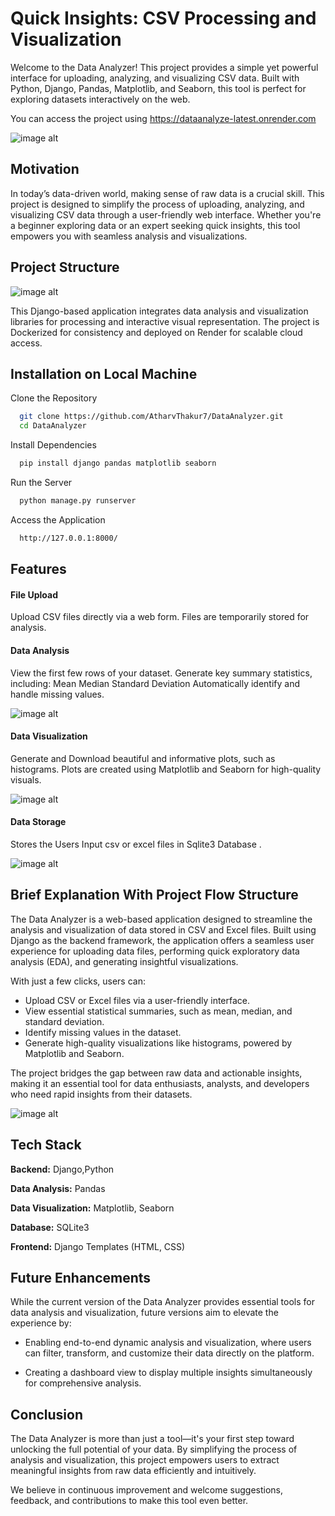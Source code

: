 # Quick Insights: CSV Processing and Visualization

Welcome to the Data Analyzer! This project provides a simple yet powerful interface for uploading, analyzing, and visualizing CSV data. Built with Python, Django, Pandas, Matplotlib, and Seaborn, this tool is perfect for exploring datasets interactively on the web.

You can access the project using https://dataanalyze-latest.onrender.com

![image alt ](https://github.com/AtharvThakur7/DataAnalyzer/blob/662ffadf7dc7f0c4868b288c695b1720fb523c84/Screenshot%202024-12-22%20093037.png)

## Motivation

In today’s data-driven world, making sense of raw data is a crucial skill. This project is designed to simplify the process of uploading, analyzing, and visualizing CSV data through a user-friendly web interface. Whether you're a beginner exploring data or an expert seeking quick insights, this tool empowers you with seamless analysis and visualizations.

## Project Structure
![image alt](https://github.com/AtharvThakur7/DataAnalyzer/blob/d60f83c4e824e506c792b86ebdb2428f68bfc28d/Screenshot%202024-12-31%20154526.png) 

This Django-based application integrates data analysis and visualization libraries for processing and interactive visual representation. The project is Dockerized for consistency and deployed on Render for scalable cloud access.


## Installation on Local Machine

Clone the Repository

```bash
  git clone https://github.com/AtharvThakur7/DataAnalyzer.git
  cd DataAnalyzer
```
Install Dependencies

```bash
  pip install django pandas matplotlib seaborn
```
Run the Server
```bash
  python manage.py runserver
```
Access the Application
```bash
  http://127.0.0.1:8000/
```

## Features

#### File Upload
Upload CSV files directly via a web form.
Files are temporarily stored for analysis.

#### Data Analysis
View the first few rows of your dataset.
Generate key summary statistics, including:
Mean
Median
Standard Deviation
Automatically identify and handle missing values.

![image alt](https://github.com/AtharvThakur7/DataAnalyzer/blob/e4df6b1e59dcd87bb284c5be26e3abe158ec0e36/Screenshot%202024-12-22%20093119.png)

#### Data Visualization
Generate and Download beautiful and informative plots, such as histograms.
Plots are created using Matplotlib and Seaborn for high-quality visuals.

![image alt](https://github.com/AtharvThakur7/DataAnalyzer/blob/b16b57951bd887533d44037a7f2f11a2be55aec2/Screenshot%202024-12-22%20093148.png)

#### Data Storage
Stores the Users Input csv or excel files in Sqlite3 Database .


![image alt](https://github.com/AtharvThakur7/DataAnalyzer/blob/6deea771b377ebe4732d8ca0153c44b062025107/Screenshot%202024-12-22%20102400.png)



## Brief Explanation With Project Flow Structure

The Data Analyzer is a web-based application designed to streamline the analysis and visualization of data stored in CSV and Excel files. Built using Django as the backend framework, the application offers a seamless user experience for uploading data files, performing quick exploratory data analysis (EDA), and generating insightful visualizations.

With just a few clicks, users can:

- Upload CSV or Excel files via a user-friendly interface.
- View essential statistical summaries, such as mean, median, and standard deviation.
- Identify missing values in the dataset.
- Generate high-quality visualizations like histograms, powered by Matplotlib and Seaborn.

The project bridges the gap between raw data and actionable insights, making it an essential tool for data enthusiasts, analysts, and developers who need rapid insights from their datasets.


![image alt](https://github.com/AtharvThakur7/DataAnalyzer/blob/dc7c2b5424163175824bf7381cc85bcd13ce0706/Screenshot%202024-12-22%20102308.png)


## Tech Stack

**Backend:** Django,Python

**Data Analysis:** Pandas

**Data Visualization:** Matplotlib, Seaborn

**Database:** SQLite3

**Frontend:** Django Templates (HTML, CSS)



## Future Enhancements

While the current version of the Data Analyzer provides essential tools for data analysis and visualization, future versions aim to elevate the experience by:

- Enabling end-to-end dynamic analysis and visualization, where users can filter, transform, and customize their data directly on the platform.

- Creating a dashboard view to display multiple insights simultaneously for comprehensive analysis.


## Conclusion

The Data Analyzer is more than just a tool—it's your first step toward unlocking the full potential of your data. By simplifying the process of analysis and visualization, this project empowers users to extract meaningful insights from raw data efficiently and intuitively.

We believe in continuous improvement and welcome suggestions, feedback, and contributions to make this tool even better.








